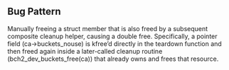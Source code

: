 ## Bug Pattern

Manually freeing a struct member that is also freed by a subsequent composite cleanup helper, causing a double free. Specifically, a pointer field (ca->buckets_nouse) is kfree’d directly in the teardown function and then freed again inside a later-called cleanup routine (bch2_dev_buckets_free(ca)) that already owns and frees that resource.
